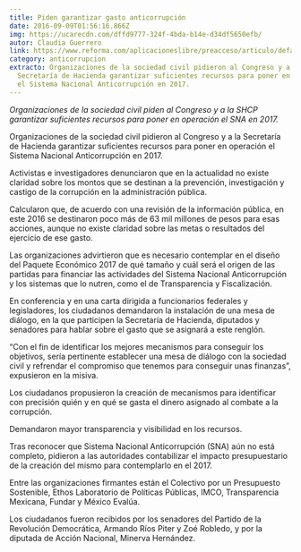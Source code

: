 ```yaml
---
title: Piden garantizar gasto anticorrupción
date: 2016-09-09T01:56:16.866Z
img: https://ucarecdn.com/dffd9777-324f-4bda-b14e-d34df5650efb/
autor: Claudia Guerrero
link: https://www.reforma.com/aplicacioneslibre/preacceso/articulo/default.aspx?__rval=1&urlredirect=https://www.reforma.com/aplicaciones/articulo/default.aspx?id=934832&referer=--7d616165662f3a3a6262623b6770737a6778743b767a783a--
category: anticorrupcion
extracto: Organizaciones de la sociedad civil pidieron al Congreso y a la
  Secretaría de Hacienda garantizar suficientes recursos para poner en operación
  el Sistema Nacional Anticorrupción en 2017.
---
```

*Organizaciones de la sociedad civil piden al Congreso y a la SHCP garantizar suficientes recursos para poner en operación el SNA en 2017.*

Organizaciones de la sociedad civil pidieron al Congreso y a la Secretaría de Hacienda garantizar suficientes recursos para poner en operación el Sistema Nacional Anticorrupción en 2017.

Activistas e investigadores denunciaron que en la actualidad no existe claridad sobre los montos que se destinan a la prevención, investigación y castigo de la corrupción en la administración pública.

Calcularon que, de acuerdo con una revisión de la información pública, en este 2016 se destinaron poco más de 63 mil millones de pesos para esas acciones, aunque no existe claridad sobre las metas o resultados del ejercicio de ese gasto.

Las organizaciones advirtieron que es necesario contemplar en el diseño del Paquete Económico 2017 de qué tamaño y cuál será el origen de las partidas para financiar las actividades del Sistema Nacional Anticorrupción y los sistemas que lo nutren, como el de Transparencia y Fiscalización.

En conferencia y en una carta dirigida a funcionarios federales y legisladores, los ciudadanos demandaron la instalación de una mesa de diálogo, en la que participen la Secretaría de Hacienda, diputados y senadores para hablar sobre el gasto que se asignará a este renglón.

“Con el fin de identificar los mejores mecanismos para conseguir los objetivos, sería pertinente establecer una mesa de diálogo con la sociedad civil y refrendar el compromiso que tenemos para conseguir unas finanzas”, expusieron en la misiva.

Los ciudadanos propusieron la creación de mecanismos para identificar con precisión quién y en qué se gasta el dinero asignado al combate a la corrupción.

Demandaron mayor transparencia y visibilidad en los recursos.

Tras reconocer que Sistema Nacional Anticorrupción (SNA) aún no está completo, pidieron a las autoridades contabilizar el impacto presupuestario de la creación del mismo para contemplarlo en el 2017.

Entre las organizaciones firmantes están el Colectivo por un Presupuesto Sostenible, Ethos Laboratorio de Políticas Públicas, IMCO, Transparencia Mexicana, Fundar y México Evalúa.

Los ciudadanos fueron recibidos por los senadores del Partido de la Revolución Democrática, Armando Ríos Piter y Zoé Robledo, y por la diputada de Acción Nacional, Minerva Hernández.